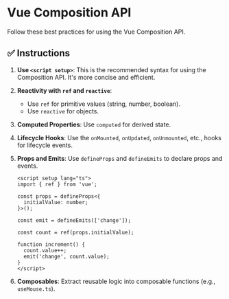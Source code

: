 # Vue Composition API

Follow these best practices for using the Vue Composition API.

## ✅ **Instructions**

1.  **Use `<script setup>`**: This is the recommended syntax for using the
    Composition API. It's more concise and efficient.

2.  **Reactivity with `ref` and `reactive`**:
    - Use `ref` for primitive values (string, number, boolean).
    - Use `reactive` for objects.

3.  **Computed Properties**: Use `computed` for derived state.

4.  **Lifecycle Hooks**: Use the `onMounted`, `onUpdated`, `onUnmounted`, etc.,
    hooks for lifecycle events.

5.  **Props and Emits**: Use `defineProps` and `defineEmits` to declare props
    and events.

    ```vue
    <script setup lang="ts">
    import { ref } from 'vue';

    const props = defineProps<{
      initialValue: number;
    }>();

    const emit = defineEmits(['change']);

    const count = ref(props.initialValue);

    function increment() {
      count.value++;
      emit('change', count.value);
    }
    </script>
    ```

6.  **Composables**: Extract reusable logic into composable functions (e.g.,
    `useMouse.ts`).
